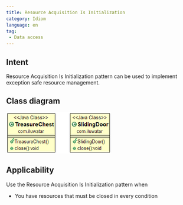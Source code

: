 ```yaml
---
title: Resource Acquisition Is Initialization
category: Idiom
language: en
tag:
 - Data access
---
```


## Intent
Resource Acquisition Is Initialization pattern can be used to implement exception safe resource management.

## Class diagram
![alt text](./etc/resource-acquisition-is-initialization.png "Resource Acquisition Is Initialization")

## Applicability
Use the Resource Acquisition Is Initialization pattern when

* You have resources that must be closed in every condition
